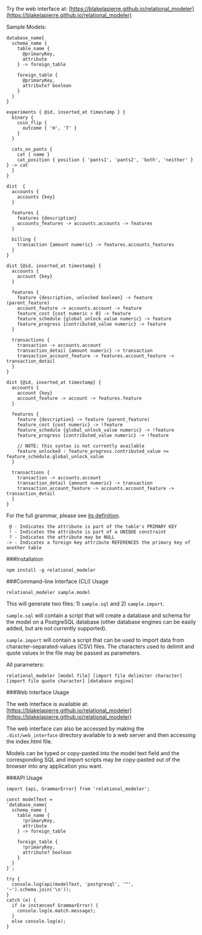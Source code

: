 Try the web interface at: [https://blakelapierre.github.io/relational_modeler](https://blakelapierre.github.io/relational_modeler)

Sample Models:
````
database_name{
  schema_name {
    table_name {
      @primaryKey,
      attribute
    } -> foreign_table

    foreign_table {
      @primaryKey,
      attribute? boolean
    }
  }
}

experiments { @id, inserted_at timestamp } {
  binary {
    coin_flip {
      outcome { 'H', 'T' }
    }
  }

  cats_on_pants {
    cat { name }
    cat_position { position { 'pants1', 'pants2', 'both', 'neither' } } -> cat
  }
}

dist  {
  accounts {
    accounts {key}
  }

  features {
    features {description}
    accounts_features -> accounts.accounts -> features
  }

  billing {
    transaction {amount numeric} -> features.accounts_features
  }
}

dist {@id, inserted_at timestamp} {
  accounts {
    account {key}
  }

  features {
    feature {description, unlocked boolean} -> feature (parent_feature)
    account_feature -> accounts.account -> feature
    feature_cost {cost numeric > 0} -> feature
    feature_schedule {global_unlock_value numeric} -> feature
    feature_progress {contributed_value numeric} -> feature
  }

  transactions {
    transaction -> accounts.account
    transaction_detail {amount numeric} -> transaction
    transaction_account_feature -> features.account_feature -> transaction_detail
  }
}

dist {@id, inserted_at timestamp} {
  accounts {
    account {key}
    account_feature -> account -> features.feature
  }

  features {
    feature {description} -> feature (parent_feature)
    feature_cost {cost numeric} -> !feature
    feature_schedule {global_unlock_value numeric} -> !feature
    feature_progress {contributed_value numeric} -> !feature

    // NOTE: this syntax is not currently available
    feature_unlocked : feature_progress.contributed_value >= feature_schedule.global_unlock_value
  }

  transactions {
    transaction -> accounts.account
    transaction_detail {amount numeric} -> transaction
    transaction_account_feature -> accounts.account_feature -> transaction_detail
  }
}
````

For the full grammar, please see [its definition](/src/grammar/RM.ohm.js).

````
 @ - Indicates the attribute is part of the table's PRIMARY KEY
 ! - Indicates the attribute is part of a UNIQUE constraint
 ? - Indicates the attribute may be NULL
-> - Indicates a foreign key attribute REFERENCES the primary key of another table
````

###Installation
````
npm install -g relational_modeler
````

###Command-line Interface (CLI) Usage
````
relational_modeler sample.model
````

This will generate two files: 1) `sample.sql` and 2) `sample.import`.

`sample.sql` will contain a script that will create a database and schema for the model on a PostgreSQL database (other database engines can be easily added, but are not currently supported).

`sample.import` will contain a script that can be used to import data from character-separated-values (CSV) files. The characters used to delimit and quote values in the file may be passed as parameters.

All parameters:
````
relational_modeler [model file] [import file delimiter character] [import file quote character] [database engine]
````

###Web Interface Usage

The web interface is available at: [https://blakelapierre.github.io/relational_modeler](https://blakelapierre.github.io/relational_modeler)

The web interface can also be accessed by making the `.dist/web_interface` directory available to a web server and then accessing the index.html file.

Models can be typed or copy-pasted into the model text field and the corresponding SQL and import scripts may be copy-pasted out of the browser into any application you want.


###API Usage

````
import {api, GrammarError} from 'relational_modeler';

const modelText =
`database_name{
  schema_name {
    table_name {
      !primaryKey,
      attribute
    } -> foreign_table

    foreign_table {
      !primaryKey,
      attribute? boolean
    }
  }
}`;

try {
  console.log(api(modelText, 'postgresql', '^', '~').schema.join('\n'));
}
catch (e) {
  if (e instanceof GrammarError) {
    console.log(e.match.message);
  }
  else console.log(e);
}
````
